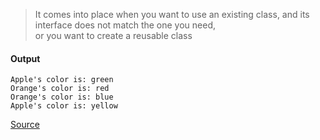 > It comes into place when you want to use an existing class,
> and its interface does not match the one you need,  
> or you want to create a reusable class

#### Output
```
Apple's color is: green
Orange's color is: red
Orange's color is: blue
Apple's color is: yellow
```

[Source](https://www.programcreek.com/2011/09/java-design-pattern-adapter/)
